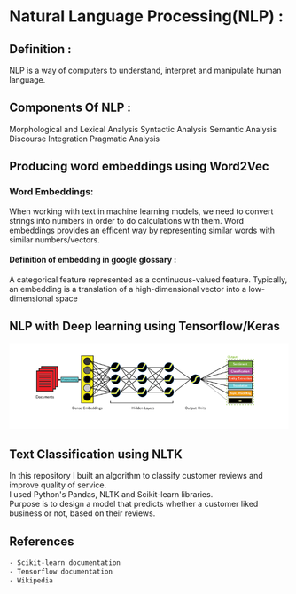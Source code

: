# Natural Language Processing(NLP) :  
## Definition :  
NLP is a way of computers to understand, interpret and manipulate human language.  
## Components Of NLP :   
Morphological and Lexical Analysis
Syntactic Analysis
Semantic Analysis
Discourse Integration
Pragmatic Analysis  
  
## Producing word embeddings using Word2Vec  
  ### Word Embeddings:  
  When working with text in machine learning models, we need to convert strings into numbers in order to do   calculations with them. Word embeddings provides an efficent way by representing similar words with similar numbers/vectors.  
  #### Definition of embedding in google glossary :  
  A categorical feature represented as a continuous-valued feature. Typically, an embedding is a translation of a high-dimensional vector   into a low-dimensional space    
## NLP with Deep learning using Tensorflow/Keras  
 ![NLP with deep learning](/images/deeplearning.png)   
## Text Classification using NLTK  
In this repository I built an algorithm to classify customer reviews and improve quality of service.   
I used Python's Pandas, NLTK and Scikit-learn libraries.  
Purpose is to design a model that predicts whether a customer liked business or not, based on their reviews.  
  
## References  
    - Scikit-learn documentation  
    - Tensorflow documentation  
    - Wikipedia  
    
